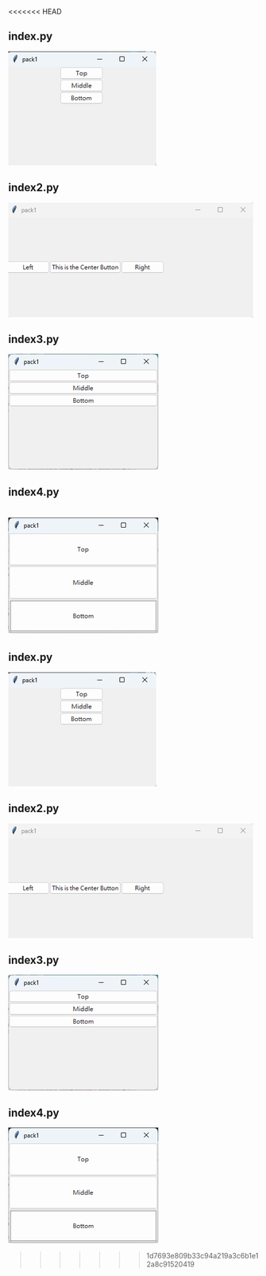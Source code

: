 <<<<<<< HEAD
## index.py
![index.py](./images/pic1.png)

## index2.py
![index.py](./images/pic2.png)

## index3.py
![index.py](./images/pic3.png)

## index4.py
![index.py](./images/pic4.png)
=======
## index.py
![index.py](./images/pic1.png)

## index2.py
![index.py](./images/pic2.png)

## index3.py
![index.py](./images/pic3.png)

## index4.py
![index.py](./images/pic4.png)
>>>>>>> 1d7693e809b33c94a219a3c6b1e12a8c91520419
